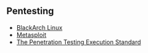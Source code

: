 ## Pentesting
- [BlackArch Linux](https://blackarch.org/)
- [Metasploit](https://www.metasploit.com/)
- [The Penetration Testing Execution Standard](http://www.pentest-standard.org/index.php/Main_Page)